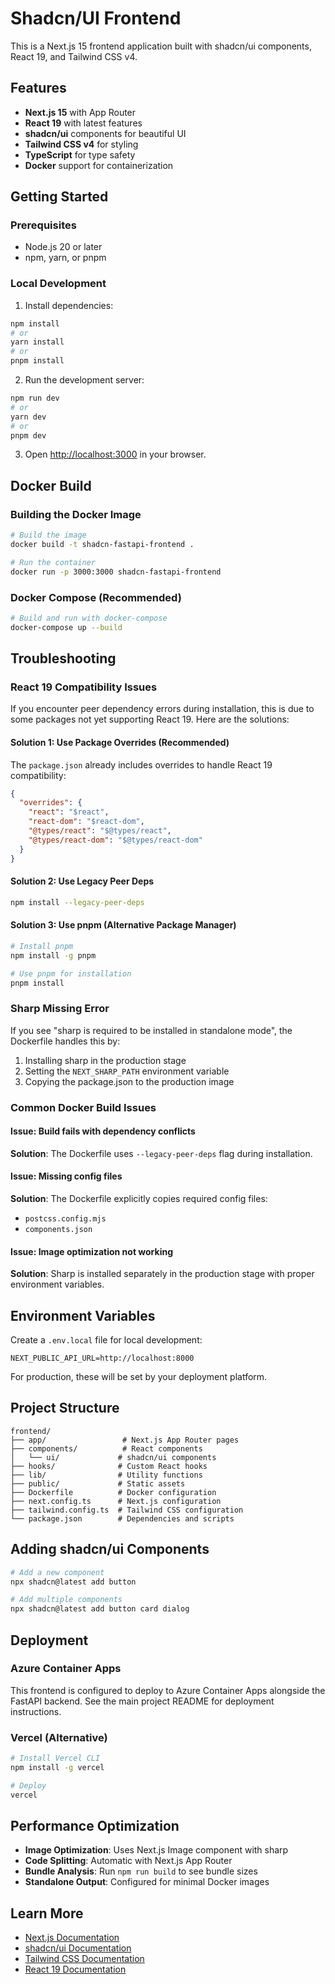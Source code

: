 # Shadcn/UI Frontend

This is a Next.js 15 frontend application built with shadcn/ui components, React 19, and Tailwind CSS v4.

## Features

- **Next.js 15** with App Router
- **React 19** with latest features
- **shadcn/ui** components for beautiful UI
- **Tailwind CSS v4** for styling
- **TypeScript** for type safety
- **Docker** support for containerization

## Getting Started

### Prerequisites

- Node.js 20 or later
- npm, yarn, or pnpm

### Local Development

1. Install dependencies:
```bash
npm install
# or
yarn install
# or
pnpm install
```

2. Run the development server:
```bash
npm run dev
# or
yarn dev
# or
pnpm dev
```

3. Open [http://localhost:3000](http://localhost:3000) in your browser.

## Docker Build

### Building the Docker Image

```bash
# Build the image
docker build -t shadcn-fastapi-frontend .

# Run the container
docker run -p 3000:3000 shadcn-fastapi-frontend
```

### Docker Compose (Recommended)

```bash
# Build and run with docker-compose
docker-compose up --build
```

## Troubleshooting

### React 19 Compatibility Issues

If you encounter peer dependency errors during installation, this is due to some packages not yet supporting React 19. Here are the solutions:

#### Solution 1: Use Package Overrides (Recommended)
The `package.json` already includes overrides to handle React 19 compatibility:

```json
{
  "overrides": {
    "react": "$react",
    "react-dom": "$react-dom",
    "@types/react": "$@types/react",
    "@types/react-dom": "$@types/react-dom"
  }
}
```

#### Solution 2: Use Legacy Peer Deps
```bash
npm install --legacy-peer-deps
```

#### Solution 3: Use pnpm (Alternative Package Manager)
```bash
# Install pnpm
npm install -g pnpm

# Use pnpm for installation
pnpm install
```

### Sharp Missing Error

If you see "sharp is required to be installed in standalone mode", the Dockerfile handles this by:

1. Installing sharp in the production stage
2. Setting the `NEXT_SHARP_PATH` environment variable
3. Copying the package.json to the production image

### Common Docker Build Issues

#### Issue: Build fails with dependency conflicts
**Solution**: The Dockerfile uses `--legacy-peer-deps` flag during installation.

#### Issue: Missing config files
**Solution**: The Dockerfile explicitly copies required config files:
- `postcss.config.mjs`
- `components.json`

#### Issue: Image optimization not working
**Solution**: Sharp is installed separately in the production stage with proper environment variables.

## Environment Variables

Create a `.env.local` file for local development:

```env
NEXT_PUBLIC_API_URL=http://localhost:8000
```

For production, these will be set by your deployment platform.

## Project Structure

```
frontend/
├── app/                 # Next.js App Router pages
├── components/          # React components
│   └── ui/             # shadcn/ui components
├── hooks/              # Custom React hooks
├── lib/                # Utility functions
├── public/             # Static assets
├── Dockerfile          # Docker configuration
├── next.config.ts      # Next.js configuration
├── tailwind.config.ts  # Tailwind CSS configuration
└── package.json        # Dependencies and scripts
```

## Adding shadcn/ui Components

```bash
# Add a new component
npx shadcn@latest add button

# Add multiple components
npx shadcn@latest add button card dialog
```

## Deployment

### Azure Container Apps

This frontend is configured to deploy to Azure Container Apps alongside the FastAPI backend. See the main project README for deployment instructions.

### Vercel (Alternative)

```bash
# Install Vercel CLI
npm install -g vercel

# Deploy
vercel
```

## Performance Optimization

- **Image Optimization**: Uses Next.js Image component with sharp
- **Code Splitting**: Automatic with Next.js App Router
- **Bundle Analysis**: Run `npm run build` to see bundle sizes
- **Standalone Output**: Configured for minimal Docker images

## Learn More

- [Next.js Documentation](https://nextjs.org/docs)
- [shadcn/ui Documentation](https://ui.shadcn.com)
- [Tailwind CSS Documentation](https://tailwindcss.com/docs)
- [React 19 Documentation](https://react.dev)
